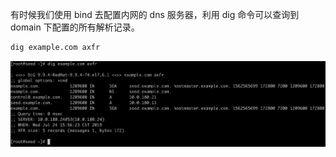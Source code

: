 有时候我们使用 bind 去配置内网的 dns 服务器，利用 dig 命令可以查询到 domain 下配置的所有解析记录。

```bash
dig example.com axfr
```

![Dig axfr](/_images/dig-axfr.png)
